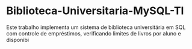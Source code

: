 # Biblioteca-Universitaria-MySQL-TI
Este trabalho implementa um sistema de biblioteca universitária em SQL com controle de empréstimos, verificando limites de livros por aluno e disponibi
